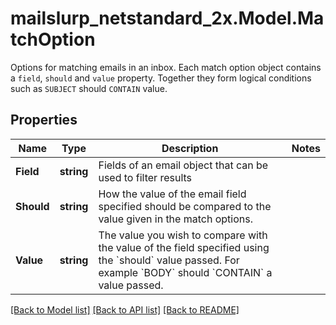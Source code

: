 # mailslurp_netstandard_2x.Model.MatchOption
Options for matching emails in an inbox. Each match option object contains a `field`, `should` and `value` property. Together they form logical conditions such as `SUBJECT` should `CONTAIN` value.

## Properties

Name | Type | Description | Notes
------------ | ------------- | ------------- | -------------
**Field** | **string** | Fields of an email object that can be used to filter results | 
**Should** | **string** | How the value of the email field specified should be compared to the value given in the match options. | 
**Value** | **string** | The value you wish to compare with the value of the field specified using the &#x60;should&#x60; value passed. For example &#x60;BODY&#x60; should &#x60;CONTAIN&#x60; a value passed. | 

[[Back to Model list]](../README#documentation-for-models) [[Back to API list]](../README#documentation-for-api-endpoints) [[Back to README]](../README)

